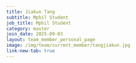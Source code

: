 ```yaml
---
title: Jiakun Tang
subtitle: Mphil Student
job_title: Mphil Student
category: master
join_date: 2025-09-03
layout: team_member_personal_page
image: /img/team/current_member/tangjiakun.jpg
link-new-tab: true
---
```


